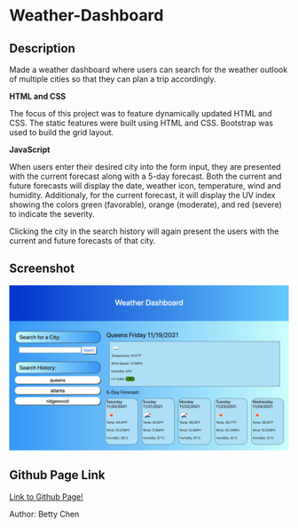 # Weather-Dashboard

## **Description**

Made a weather dashboard where users can search for the weather outlook of multiple cities so that they can plan a trip accordingly.

**HTML and CSS**

The focus of this project was to feature dynamically updated HTML and CSS. The static features were built using HTML and CSS. Bootstrap was used to build the grid layout.

**JavaScript**

When users enter their desired city into the form input, they are presented with the current forecast along with a 5-day forecast. Both the current and future forecasts will display the date, weather icon, temperature, wind and humidity. Additionaly, for the current forecast, it will display the UV index showing the colors green (favorable), orange (moderate), and red (severe) to indicate the severity.

Clicking the city in the search history will again present the users with the current and future forecasts of that city.

## **Screenshot**

<img src="./assets/Images/weather-dashboard.png" alt="Screenshot of Weather Dashboard"/>

## **Github Page Link**

[Link to Github Page!](https://bchen41.github.io/Weather-Dashboard/)

Author: Betty Chen

